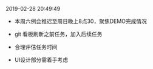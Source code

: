 2019-02-28 20:49:49

* 本周六例会推迟至周日晚上8点30，聚焦DEMO完成情况

* git 看板刷新之前任务，加入后续任务

* 合理评估任务时间

* UI设计部分需着手考虑